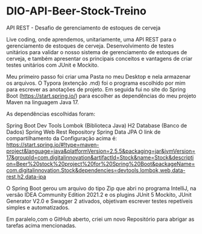 # DIO-API-Beer-Stock-Treino

API REST - Desafio de gerenciamento de estoques de cerveja

Live coding, onde aprendemos, unitariamente, uma API REST para o gerenciamento de estoques de cerveja. Desenvolvimento de testes unitários para validar o nosso sistema de gerenciamento de estoques de cerveja, e também apresentar os principais conceitos e vantagens de criar testes unitários com JUnit e Mockito.

Meu primeiro passo foi criar uma Pasta no meu Desktop e nela armazenar os arquivos. O Typora (extenção .md) foi o programa escolhido por mim para escrever as anotações de projeto. Em seguida fui no site do Spring Boot (https://start.spring.io/) para escolher as dependências do meu projeto Maven na linguagem Java 17.

As dependências escolhidas foram:

Spring Boot Dev Tools
Lombok (Biblioteca Java)
H2 Database (Banco de Dados)
Spring Web
Rest Repository
Spring Data JPA
O link de compartilhamento da Configuração acima é: https://start.spring.io/#!type=maven-project&language=java&platformVersion=2.5.5&packaging=jar&jvmVersion=17&groupId=com.digitalinnovation&artifactId=Stock&name=Stock&description=Beer%20stock%20project%20for%20Spring%20Boot&packageName=com.digitalinnovation.Stock&dependencies=devtools,lombok,web,data-rest,h2,data-jpa

O Spring Boot gerou um arquivo do tipo Zip que abri no programa IntelliJ, na versão IDEA Community Edition 2021.2 e os plugins JUnit 5 Mockito, JUnit Generator V2.0 e Swagger 2 ativados, objetivam escrever testes repetíveis simples e automatizados.

Em paralelo,com o GitHub aberto, criei um novo Repositório para abrigar as tarefas acima mencionadas.
